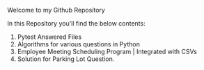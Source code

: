 Welcome to my Github Repository

In this Repository you'll find the below contents:
1. Pytest Answered Files
2. Algorithms for various questions in Python
3. Employee Meeting Scheduling Program | Integrated with CSVs
4. Solution for Parking Lot Question.
